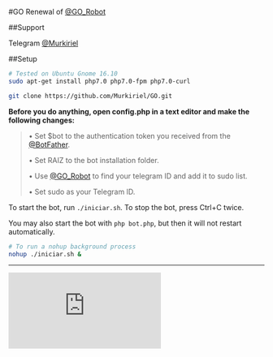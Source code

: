 ﻿#GO
Renewal of [@GO_Robot](https://telegram.me/GO_Robot)

##Support

Telegram [@Murkiriel](http://telegram.me/Murkiriel)

##Setup

```bash
# Tested on Ubuntu Gnome 16.10
sudo apt-get install php7.0 php7.0-fpm php7.0-curl

git clone https://github.com/Murkiriel/GO.git
```

**Before you do anything, open config.php in a text editor and make the following changes:**

> • Set $bot to the authentication token you received from the [@BotFather](https://telegram.me/BotFather).
>
> • Set RAIZ to the bot installation folder.
>
> • Use [@GO_Robot](https://telegram.me/GO_Robot) to find your telegram ID and add it to sudo list.
>
> • Set sudo as your Telegram ID.

To start the bot, run `./iniciar.sh`. To stop the bot, press Ctrl+C twice.

You may also start the bot with `php bot.php`, but then it will not restart automatically.

```bash
# To run a nohup background process
nohup ./iniciar.sh &
```

* * *

![PHP](https://secure.php.net/images/logo.php)
